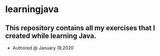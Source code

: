 # learningjava

## This repository contains all my exercises that I created while learning Java.
* Authored @ January 19,2020
